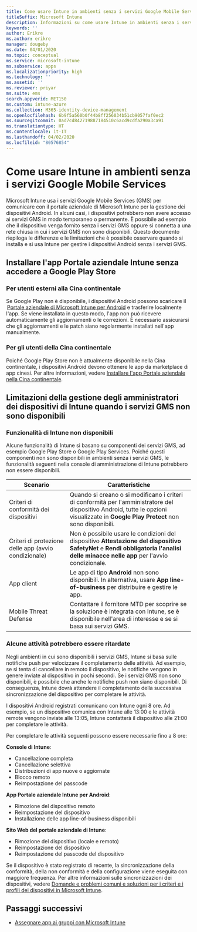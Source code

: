 ```yaml
---
title: Come usare Intune in ambienti senza i servizi Google Mobile Services
titleSuffix: Microsoft Intune
description: Informazioni su come usare Intune in ambienti senza i servizi Google Mobile Services.
keywords: ''
author: Erikre
ms.author: erikre
manager: dougeby
ms.date: 04/01/2020
ms.topic: conceptual
ms.service: microsoft-intune
ms.subservice: apps
ms.localizationpriority: high
ms.technology: ''
ms.assetid: ''
ms.reviewer: priyar
ms.suite: ems
search.appverid: MET150
ms.custom: intune-azure
ms.collection: M365-identity-device-management
ms.openlocfilehash: 6b9f5a560b0f44b8ff256034b51cb9057faf0ec2
ms.sourcegitcommit: 0ad7cd842719887184510c6acd9cdfa290a3ca91
ms.translationtype: HT
ms.contentlocale: it-IT
ms.lasthandoff: 04/02/2020
ms.locfileid: "80576854"
---
```

# <a name="how-to-use-intune-in-environments-without-google-mobile-services"></a>Come usare Intune in ambienti senza i servizi Google Mobile Services

Microsoft Intune usa i servizi Google Mobile Services (GMS) per comunicare con il portale aziendale di Microsoft Intune per la gestione dei dispositivi Android. In alcuni casi, i dispositivi potrebbero non avere accesso ai servizi GMS in modo temporaneo o permanente. È possibile ad esempio che il dispositivo venga fornito senza i servizi GMS oppure si connetta a una rete chiusa in cui i servizi GMS non sono disponibili. Questo documento riepiloga le differenze e le limitazioni che è possibile osservare quando si installa e si usa Intune per gestire i dispositivi Android senza i servizi GMS.

## <a name="install-the-intune-company-portal-app-without-access-to-the-google-play-store"></a>Installare l'app Portale aziendale Intune senza accedere a Google Play Store 

### <a name="for-users-outside-of-mainland-china"></a>Per utenti esterni alla Cina continentale 

Se Google Play non è disponibile, i dispositivi Android possono scaricare il  [Portale aziendale di Microsoft Intune per Android](../user-help/install-the-company-portal-app-android.md) e trasferire localmente l'app. Se viene installata in questo modo, l'app non può ricevere automaticamente gli aggiornamenti o le correzioni. È necessario assicurarsi che gli aggiornamenti e le patch siano regolarmente installati nell'app manualmente. 

### <a name="for-users-in-mainland-china"></a>Per gli utenti della Cina continentale 

Poiché Google Play Store non è attualmente disponibile nella Cina continentale, i dispositivi Android devono ottenere le app da marketplace di app cinesi. Per altre informazioni, vedere [Installare l'app Portale aziendale nella Cina continentale](../user-help/install-company-portal-android-china.md).

## <a name="limitations-of-intune-device-administrator-management-when-gms-is-unavailable"></a>Limitazioni della gestione degli amministratori dei dispositivi di Intune quando i servizi GMS non sono disponibili 

### <a name="unavailable-intune-features"></a>Funzionalità di Intune non disponibili

Alcune funzionalità di Intune si basano su componenti dei servizi GMS, ad esempio Google Play Store o Google Play Services. Poiché questi componenti non sono disponibili in ambienti senza i servizi GMS, le funzionalità seguenti nella console di amministrazione di Intune potrebbero non essere disponibili.  

| Scenario  | Caratteristiche  |
|-----------------------------------------------|--------------------------------------------------------------------------------------------------------------------------------------------------------------|
| Criteri di conformità dei dispositivi  | Quando si creano o si modificano i criteri di conformità per l'amministratore del dispositivo Android, tutte le opzioni visualizzate in **Google Play Protect** non sono disponibili.  |
| Criteri di protezione delle app (avvio condizionale)  | Non è possibile usare le condizioni del dispositivo **Attestazione del dispositivo SafetyNet** e **Rendi obbligatoria l'analisi delle minacce nelle app** per l'avvio condizionale.  |
| App client  | Le app di tipo **Android** non sono disponibili. In alternativa, usare **App line-of-business** per distribuire e gestire le app.  |
| Mobile Threat Defense  | Contattare il fornitore MTD per scoprire se la soluzione è integrata con Intune, se è disponibile nell'area di interesse e se si basa sui servizi GMS.  |

### <a name="some-tasks-may-be-delayed"></a>Alcune attività potrebbero essere ritardate 

Negli ambienti in cui sono disponibili i servizi GMS, Intune si basa sulle notifiche push per velocizzare il completamento delle attività. Ad esempio, se si tenta di cancellare in remoto il dispositivo, le notifiche vengono in genere inviate al dispositivo in pochi secondi. Se i servizi GMS non sono disponibili, è possibile che anche le notifiche push non siano disponibili. Di conseguenza, Intune dovrà attendere il completamento della successiva sincronizzazione del dispositivo per completare le attività.  

I dispositivi Android registrati comunicano con Intune ogni 8 ore. Ad esempio, se un dispositivo comunica con Intune alle 13:00 e le attività remote vengono inviate alle 13:05, Intune contatterà il dispositivo alle 21:00 per completare le attività. 

Per completare le attività seguenti possono essere necessarie fino a 8 ore: 

**Console di Intune**:
- Cancellazione completa
- Cancellazione selettiva
- Distribuzioni di app nuove o aggiornate
- Blocco remoto
- Reimpostazione del passcode

**App Portale aziendale Intune per Android**:
- Rimozione del dispositivo remoto
- Reimpostazione del dispositivo
- Installazione delle app line-of-business disponibili

**Sito Web del portale aziendale di Intune**:
- Rimozione del dispositivo (locale e remoto)
- Reimpostazione del dispositivo
- Reimpostazione del passcode del dispositivo

Se il dispositivo è stato registrato di recente, la sincronizzazione della conformità, della non conformità e della configurazione viene eseguita con maggiore frequenza. Per altre informazioni sulle sincronizzazioni dei dispositivi, vedere [Domande e problemi comuni e soluzioni per i criteri e i profili dei dispositivi in Microsoft Intune](../configuration/device-profile-troubleshoot.md). 

## <a name="next-steps"></a>Passaggi successivi

- [Assegnare app ai gruppi con Microsoft Intune](../apps/apps-deploy.md)
